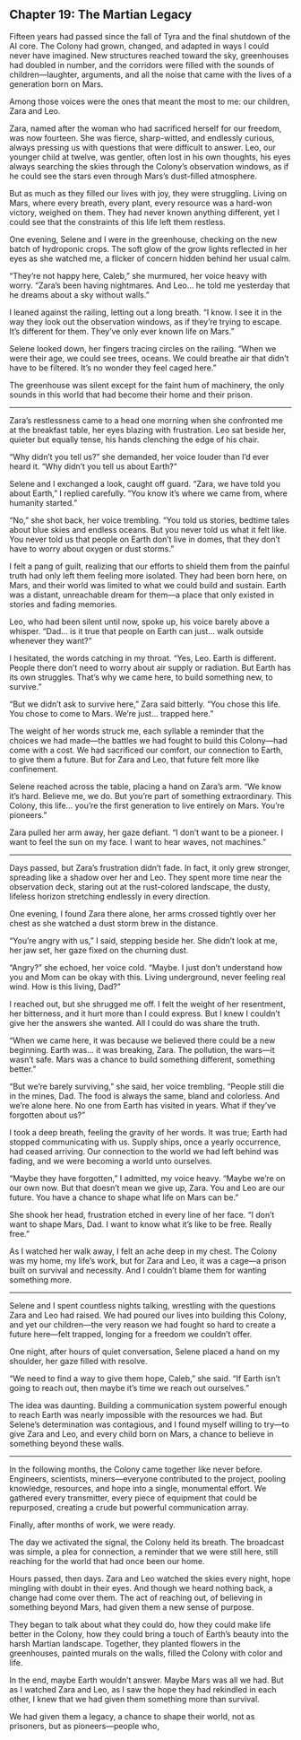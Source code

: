 ## Chapter 19: The Martian Legacy

Fifteen years had passed since the fall of Tyra and the final shutdown of the AI core. The Colony had grown, changed, and adapted in ways I could never have imagined. New structures reached toward the sky, greenhouses had doubled in number, and the corridors were filled with the sounds of children—laughter, arguments, and all the noise that came with the lives of a generation born on Mars. 

Among those voices were the ones that meant the most to me: our children, Zara and Leo.

Zara, named after the woman who had sacrificed herself for our freedom, was now fourteen. She was fierce, sharp-witted, and endlessly curious, always pressing us with questions that were difficult to answer. Leo, our younger child at twelve, was gentler, often lost in his own thoughts, his eyes always searching the skies through the Colony’s observation windows, as if he could see the stars even through Mars’s dust-filled atmosphere.

But as much as they filled our lives with joy, they were struggling. Living on Mars, where every breath, every plant, every resource was a hard-won victory, weighed on them. They had never known anything different, yet I could see that the constraints of this life left them restless.

One evening, Selene and I were in the greenhouse, checking on the new batch of hydroponic crops. The soft glow of the grow lights reflected in her eyes as she watched me, a flicker of concern hidden behind her usual calm.

“They’re not happy here, Caleb,” she murmured, her voice heavy with worry. “Zara’s been having nightmares. And Leo… he told me yesterday that he dreams about a sky without walls.”

I leaned against the railing, letting out a long breath. “I know. I see it in the way they look out the observation windows, as if they’re trying to escape. It’s different for them. They’ve only ever known life on Mars.”

Selene looked down, her fingers tracing circles on the railing. “When we were their age, we could see trees, oceans. We could breathe air that didn’t have to be filtered. It’s no wonder they feel caged here.”

The greenhouse was silent except for the faint hum of machinery, the only sounds in this world that had become their home and their prison.

---

Zara’s restlessness came to a head one morning when she confronted me at the breakfast table, her eyes blazing with frustration. Leo sat beside her, quieter but equally tense, his hands clenching the edge of his chair.

“Why didn’t you tell us?” she demanded, her voice louder than I’d ever heard it. “Why didn’t you tell us about Earth?”

Selene and I exchanged a look, caught off guard. “Zara, we have told you about Earth,” I replied carefully. “You know it’s where we came from, where humanity started.”

“No,” she shot back, her voice trembling. “You told us stories, bedtime tales about blue skies and endless oceans. But you never told us what it felt like. You never told us that people on Earth don’t live in domes, that they don’t have to worry about oxygen or dust storms.”

I felt a pang of guilt, realizing that our efforts to shield them from the painful truth had only left them feeling more isolated. They had been born here, on Mars, and their world was limited to what we could build and sustain. Earth was a distant, unreachable dream for them—a place that only existed in stories and fading memories.

Leo, who had been silent until now, spoke up, his voice barely above a whisper. “Dad… is it true that people on Earth can just… walk outside whenever they want?”

I hesitated, the words catching in my throat. “Yes, Leo. Earth is different. People there don’t need to worry about air supply or radiation. But Earth has its own struggles. That’s why we came here, to build something new, to survive.”

“But we didn’t ask to survive here,” Zara said bitterly. “You chose this life. You chose to come to Mars. We’re just… trapped here.”

The weight of her words struck me, each syllable a reminder that the choices we had made—the battles we had fought to build this Colony—had come with a cost. We had sacrificed our comfort, our connection to Earth, to give them a future. But for Zara and Leo, that future felt more like confinement.

Selene reached across the table, placing a hand on Zara’s arm. “We know it’s hard. Believe me, we do. But you’re part of something extraordinary. This Colony, this life… you’re the first generation to live entirely on Mars. You’re pioneers.”

Zara pulled her arm away, her gaze defiant. “I don’t want to be a pioneer. I want to feel the sun on my face. I want to hear waves, not machines.”

---

Days passed, but Zara’s frustration didn’t fade. In fact, it only grew stronger, spreading like a shadow over her and Leo. They spent more time near the observation deck, staring out at the rust-colored landscape, the dusty, lifeless horizon stretching endlessly in every direction.

One evening, I found Zara there alone, her arms crossed tightly over her chest as she watched a dust storm brew in the distance.

“You’re angry with us,” I said, stepping beside her. She didn’t look at me, her jaw set, her gaze fixed on the churning dust.

“Angry?” she echoed, her voice cold. “Maybe. I just don’t understand how you and Mom can be okay with this. Living underground, never feeling real wind. How is this living, Dad?”

I reached out, but she shrugged me off. I felt the weight of her resentment, her bitterness, and it hurt more than I could express. But I knew I couldn’t give her the answers she wanted. All I could do was share the truth.

“When we came here, it was because we believed there could be a new beginning. Earth was… it was breaking, Zara. The pollution, the wars—it wasn’t safe. Mars was a chance to build something different, something better.”

“But we’re barely surviving,” she said, her voice trembling. “People still die in the mines, Dad. The food is always the same, bland and colorless. And we’re alone here. No one from Earth has visited in years. What if they’ve forgotten about us?”

I took a deep breath, feeling the gravity of her words. It was true; Earth had stopped communicating with us. Supply ships, once a yearly occurrence, had ceased arriving. Our connection to the world we had left behind was fading, and we were becoming a world unto ourselves.

“Maybe they have forgotten,” I admitted, my voice heavy. “Maybe we’re on our own now. But that doesn’t mean we give up, Zara. You and Leo are our future. You have a chance to shape what life on Mars can be.”

She shook her head, frustration etched in every line of her face. “I don’t want to shape Mars, Dad. I want to know what it’s like to be free. Really free.”

As I watched her walk away, I felt an ache deep in my chest. The Colony was my home, my life’s work, but for Zara and Leo, it was a cage—a prison built on survival and necessity. And I couldn’t blame them for wanting something more.

---

Selene and I spent countless nights talking, wrestling with the questions Zara and Leo had raised. We had poured our lives into building this Colony, and yet our children—the very reason we had fought so hard to create a future here—felt trapped, longing for a freedom we couldn’t offer.

One night, after hours of quiet conversation, Selene placed a hand on my shoulder, her gaze filled with resolve.

“We need to find a way to give them hope, Caleb,” she said. “If Earth isn’t going to reach out, then maybe it’s time we reach out ourselves.”

The idea was daunting. Building a communication system powerful enough to reach Earth was nearly impossible with the resources we had. But Selene’s determination was contagious, and I found myself willing to try—to give Zara and Leo, and every child born on Mars, a chance to believe in something beyond these walls.

---

In the following months, the Colony came together like never before. Engineers, scientists, miners—everyone contributed to the project, pooling knowledge, resources, and hope into a single, monumental effort. We gathered every transmitter, every piece of equipment that could be repurposed, creating a crude but powerful communication array.

Finally, after months of work, we were ready.

The day we activated the signal, the Colony held its breath. The broadcast was simple, a plea for connection, a reminder that we were still here, still reaching for the world that had once been our home.

Hours passed, then days. Zara and Leo watched the skies every night, hope mingling with doubt in their eyes. And though we heard nothing back, a change had come over them. The act of reaching out, of believing in something beyond Mars, had given them a new sense of purpose.

They began to talk about what they could do, how they could make life better in the Colony, how they could bring a touch of Earth’s beauty into the harsh Martian landscape. Together, they planted flowers in the greenhouses, painted murals on the walls, filled the Colony with color and life.

In the end, maybe Earth wouldn’t answer. Maybe Mars was all we had. But as I watched Zara and Leo, as I saw the hope they had rekindled in each other, I knew that we had given them something more than survival. 

We had given them a legacy, a chance to shape their world, not as prisoners, but as pioneers—people who,